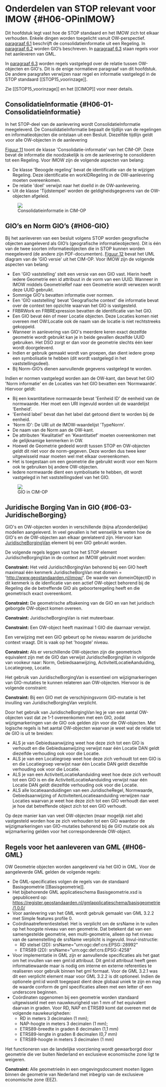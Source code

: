 # Onderdelen van STOP relevant voor IMOW {#H06-OPinIMOW}

Dit hoofdstuk legt vast hoe de STOP standaard en het IMOW zich tot elkaar verhouden. Enkele
dingen worden toegelicht vanuit OW-perspectief. [paragraaf 6.1](#H06-01-ConsolidatieInformatie)
beschrijft de consolidatieinformatie uit een
Regeling. In [paragraaf 6.2](#H06-02-GIO) worden GIO’s beschreven. 
In [paragraaf 6.3](#H06-04-GML) staan regels voor het aanleveren van GML.

In [paragraaf 6.3](#06-03-JuridischeBorging) worden regels vastgelegd over
de relatie tussen OW-objecten en GIO's. Dit is de enige normatieve paragraaf
van dit hoofdstuk. De andere paragrafen verwijzen naar regel en informatie
vastgelegd in de STOP standaard [[STOP15_voorinzage]].

Zie [[STOP15_voorinzage]] en het [[CIMOP]] voor meer details.

## ConsolidatieInformatie {#H06-01-ConsolidatieInformatie}

In het STOP-deel van de aanlevering wordt ConsolidatieInformatie meegeleverd.
De ConsolidatieInformatie bepaalt de tijdlijn van de regelingen en
informatieobjecten die ontstaan uit een Besluit. Diezelfde tijdlijn geldt voor
alle OW-objecten in de aanlevering

[Figuur 11](#fig-cim-op-consolidatie) toont de klasse 'Consolidatie-informatie' van het CIM-OP. Deze
bevat de informatie die noodzakelijk is om de aanlevering te consolideren tot
een Regeling. Voor IMOW zijn de volgende aspecten van belang:

- De klasse 'Beoogde regeling' bevat de identificatie van de te wijzigen Regeling.
  Deze identificatie en workIDRegeling in de OW-aanlevering moeten overeenkomen.
- De relatie 'doel' verwijst naar het doelId in de OW-aanlevering.
- Uit de  klasse 'Tijdstempel' worden de geldigheidsgegevens van de OW-objecten afgeleid.

<figure id="fig-cim-op-consolidatie">
    <img src='media/cim-op-consolidatie.png' />
    <figcaption>Consolidatieinformatie in CIM-OP</figcaption>
</figure>

## GIO’s en Norm GIO’s {#H06-GIO}

Bij het aanleveren van een besluit volgens STOP worden
geografische objecten aangeleverd als GIO’s (geografische informatieobjecten).
Dit is één van de twee soorten informatieobjecten die in STOP kunnen worden
meegeleverd (de andere zijn PDF-documenten). [Figuur 12](#cim-op-gio) bevat het UML diagram 
van de 'GIO versie' uit het CIM-OP. Voor IMOW zijn de volgende aspecten van belang:

- Een 'GIO vaststelling' stelt een versie van een GIO vast. Hierin heeft iedere
Geometrie een id attribuut in de vorm van een UUID. Wanneer in IMOW middels
GeometrieRef naar een Geometrie wordt verwezen wordt deze UUID gebruikt.
- Sommige GIO's bevatten informatie over normen.
- Een 'GIO vaststelling' bevat 'Geografische context' die informatie bevat over
  de context ten opzichte waarvan het GIO is vastgesteld.
- FRBRWork en FRBRExpression bevatten de identificatie van het GIO.
- Een GIO bevat één of meer Locatie objecten. Deze Locaties komen niet overeen
  met OW:Locatie ook de naam van de locatie is niet rechtstreeks gekoppeld.
- Wanneer in aanlevering van GIO's meerdere keren exact dezelfde geometrie wordt gebruikt
  kan je in beide gevallen dezelfde UUID gebruiken. Het DSO zorgt er dan voor de
  geometrie slechts één keer wordt doorgeleverd.
- Indien er gebruik gemaakt wordt van groepen, dan dient iedere groep
 een symbolisatie te hebben (dit wordt vastgelegd in het vaststellingsdeel).
- Bij Norm-GIO’s dienen aanvullende gegevens vastgelegd te worden.

Indien er normen vastgelegd worden aan de OW-kant, dan bevat het
GIO 'Norm informatie' en de Locaties van het GIO bevatten
een 'Normwaarde'. Hiervoor geldt:

- Bij een kwantitatieve normwaarde bevat 'Eenheid ID' de eenheid van de normwaarde.
  Hier moet een URI ingevuld worden uit de waardelijst ‘Eenheid’.
- 'Eenheid label' bevat dan het label dat getoond dient te worden bij de eenheid.
- 'Norm ID': De URI uit de IMOW-waardelijst 'TypeNorm'.
- De naam van de Norm aan de OW-kant.
- De attributen 'Kwalitatief' en 'Kwantitatief' moeten overeenkomen met de
  gelijknamige kenmerken in OW.
- Hoewel de Geometrie gedeeld wordt tussen STOP en OW-objecten geldt dit
  niet voor de norm-gegeven. Deze worden dus twee keer uitgewisseld maar
  moeten wel met elkaar overeenkomen.
- Het is toegestaan om een geometrie die gebruikt wordt voor een Norm ook te 
  gebruiken bij andere OW-objecten.
- Iedere normwaarde dient een symbolisatie te hebben, dit wordt vastgelegd
  in het vaststellingsdeel van het GIO.

<figure id="fig-cim-op-gio">
    <img src='media/cim-op-gio.png'></img>
    <figcaption>GIO in CIM-OP</figcaption>
</figure>

## Juridische Borging Van in GIO {#06-03-JuridischeBorging}

GIO's en OW-objecten worden in verschillende (bijna afzonderdelijke) modellen
aangeleverd. In veel gevallen is het wenselijk te weten hoe de GIO's en de OW-objecten aan elkaar gerelateerd zijn. Hiervoor kan [JuridischeBorgingVan](https://koop.gitlab.io/stop/standaard/1.4.0-ic/gio-juridische-borging.html) element bij een GIO gebrukt worden.

De volgende regels leggen vast hoe het STOP element JuridischeBorgingVan in de context an IMOW gebruikt moet worden:

**Constraint:** Het veld JuridischBorgingVan behorend bij een GIO heeft maximaal
één kenmerk JuridischeBorgVan met domein = 'http://www.geostandaarden.nl/imow/'.
De waarde van domeinObjectID in dit kenmerk is de idenficatie van een actief OW-object behorend
bij de Regeling die de betreffende GIO als geboorteregeling heeft en die geometrisch
exact overeenkomt.

**Constraint:** De geometrische afbakening van de GIO en van het juridisch geborgde OW-object komen overeen.

**Constraint:**  JuridischeBorgingVan is niet muteerbaar.

**Constraint:** Een OW-object heeft maximaal 1 GIO die daarnaar verwijst.

Een verwijzing met een GIO gebeurt op he niveau waarom de juridische context
vraagt. Dit is vaak op het 'hoogste' niveau.

**Constraint:** Als er verschillende OW-objecten zijn die geometrisch equivalent
zijn met de GIO dan verwijst JuridischeBorgingVan in volgorde van vookeur
naar: Norm, Gebiedsaanwijzing, ActiviteitLocatieAanduiding, Locatiegroep, Locatie.

Het gebruik van JuridischeBorgingVan is essentieel om wijzigmarkeringen van GIO-mutaties te kunnen relateren aan OW-objecten. Hiervoor is de volgende constraint:

**Constraint:** Bij een GIO met de verschijningsvorm GIO-mutatie is het invulling van JuridischeBorgingVan verplicht.

Door het gebruik van JuridischeBorgingVan leg je van een aantal OW-objecten vast dat ze 1-1 overeenkomen met  een GIO, zodat wijzigmarkeringen van de GIO ook gelden zijn voor die OW-objecten. Met logische regels is het aantal OW-objecten waarvan je weet wat de relatie tot de GIO is uit te breiden:

- ALS je van Gebiedsaanwijzing weet hoe deze zich tot een GIO is verhoudt en die Gebiedsaanwijzing verwijst naar één Locatie DAN geldt diezelfde verhouding ook voor die Locatie.
- ALS je van een Locatiegroep weet hoe deze zich verhoudt tot een GIO is en die Locatiegroep verwijst naar één Locatie DAN geldt diezelfde verhouding ook voor die Locatie.
- ALS je van een ActiviteitLocatieAanduiding weet hoe deze zich verhoudt tot een GIO is en die ActiviteitLocatieAanduiding verwijst naar één Locatie DAN geldt diezelfde verhouding ook voor die Locatie.
- ALS alle locatieaanduidingen van een JuridischeRegel, Normwaarde, Gebiedsaanwijzing of ActiviteitenLocatieaanduiding verwijzen naar Locaties waarvan je weet hoe deze zich tot een GIO verhoudt dan weet je hoe dat betreffende object zich tot een GIO verhoudt.

Op deze manier kan van veel OW-objecten (maar mogelijk niet alle) vastgesteld worden hoe ze zich verhouden tot een GIO waardoor de wijzigmarkeringen van GIO-mutaties behorend bij de GIO mutatie ook als wijzmarkering gelden voor het corresponderende OW-object.

## Regels voor het aanleveren van GML {#H06-GML}

OW Geometrie objecten worden aangeleverd via het GIO in GML. Voor de
aangeleverde GML gelden de volgende regels:

- De GML-specificaties volgen de regels van de standaard Basisgeometrie [[Basisgeometrie]].
- Het bijbehorende GML applicatieschema Basisgeometrie.xsd is gepubliceerd op:
<https://register.geostandaarden.nl/gmlapplicatieschema/basisgeometrie/1.0.0/>
- Voor aanlevering van het GML wordt gebruik gemaakt van GML 3.2.2 met
Simple features profile 0.
- Coördinaatreferentiestelsel: Het is verplicht om de srsName in te vullen
op het hoogste niveau van een geometrie. Dat betekent dat van een samengestelde
geometrie, een multi-geometrie, alleen op het niveau van de samenstelling de
srsName verplicht is ingevuld. Invul-instructie:
    - RD stelsel (2D): srsName="urn:ogc:def:crs:EPSG::28992"
    - ETRS89 (2D): srsName="urn:ogc:def:crs:EPSG::4258"
- Voor implementatie in GML zijn er aanvullende specificaties als
het gaat om het invullen van een gml:id attribuut. Dit gml:id attribuut heeft
geen informatiewaarde maar is nodig om interne en externe referenties te
realiseren voor gebruik binnen het gml formaat. Voor de GML 3.2.1 was dit een
verplicht element maar voor GML 3.2.2 is dit optioneel. Indien de optionele gml:id
wordt toegepast dient deze globaal uniek te zijn en
mag de waarde conform de gml specificaties alleen met een letter of een
underscore beginnen.
- Coördinaten opgenomen bij een geometrie
worden standaard uitgewisseld met een nauwkeurigheid van 1 mm of het
equivalent daarvan in graden. Voor RD, NAP en ETRS89 komt dat overeen met de
volgende nauwkeurigheden:
    - RD in meters 3 decimalen (1 mm);
    - NAP-hoogte in meters 3 decimalen (1 mm);
    - ETRS89-breedte in graden 8 decimalen (1,1 mm)
    - ETRS89-lengte in graden 8 decimalen (0,7 mm)
    - ETRS89-hoogte in meters 3 decimalen (1 mm)

Het functioneren van de landelijke voorziening wordt gewaarborgd door geometrie
die ver buiten Nederland en exclusieve economische zone ligt te weigeren.

**Constraint:** Alle geometrieën in een omgevingsdocument moeten liggen binnen
de geometrie van Nederland met inbegrip van de exclusieve economische zone (EEZ).

